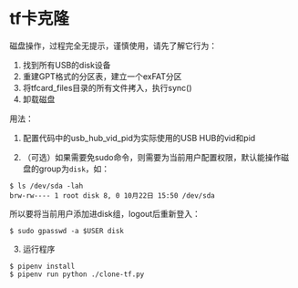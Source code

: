 # tf卡克隆

磁盘操作，过程完全无提示，谨慎使用，请先了解它行为：

1. 找到所有USB的disk设备
2. 重建GPT格式的分区表，建立一个exFAT分区
3. 将tfcard_files目录的所有文件拷入，执行sync()
4. 卸载磁盘

用法：

1. 配置代码中的usb_hub_vid_pid为实际使用的USB HUB的vid和pid

2. （可选）如果需要免sudo命令，则需要为当前用户配置权限，默认能操作磁盘的group为`disk`，如：

```
$ ls /dev/sda -lah
brw-rw---- 1 root disk 8, 0 10月22日 15:50 /dev/sda
```

所以要将当前用户添加进disk组，logout后重新登入：

```
$ sudo gpasswd -a $USER disk
```

3. 运行程序

```
$ pipenv install
$ pipenv run python ./clone-tf.py
```
